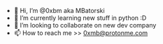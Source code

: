 - 👋 Hi, I’m @0xbm aka MBatorski
- 🌱 I’m currently learning new stuff in python :D
- 💞️ I’m looking to collaborate on new dev company 
- 📫 How to reach me >> 0xmb@protonme.com

<!---
0xbm/0xbm is a ✨ special ✨ repository because its `README.md` (this file) appears on your GitHub profile.
You can click the Preview link to take a look at your changes.
--->
